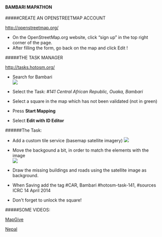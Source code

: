 #### BAMBARI MAPATHON

#####CREATE AN OPENSTREETMAP ACCOUNT

http://openstreetmap.org/

* On the OpenStreetMap.org website, click “sign up” in the top right corner of the page.
* After filling the form, go back on the map and click Edit !

#####THE TASK MANAGER

http://tasks.hotosm.org/

* Search for Bambari                                                                     
![](http://gis.asseng.info/bambari/TM_Search2.png)

* Select the Task:
  _#141 Central African Republic, Ouaka, Bambari_
* Select a square in the map which has not been validated (not in green)
* Press __Start Mapping__
* Select __Edit with ID Editor__


######The Task:

* Add a custom tile service (basemap satellite imagery)
![](http://gis.asseng.info/bambari/TM_Custom.png)

* Move the backgound a bit, in order to match the elements with the image                                            
![](http://gis.asseng.info/bambari/TM_Alignment.png)

* Draw the missing buildings and roads using the satellite image as background.
* When Saving add the tag #CAR, Bambari #hotosm-task-141, #sources ICRC 14 April 2014
* Don't forget to unlock the square!


#####SOME VIDEOS: 

[MapGive](http://mapgive.state.gov/learn-to-map/ "MapGive")

[Nepal](https://vimeo.com/126611252 "Nepal")



